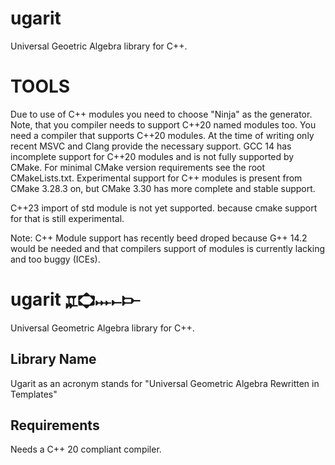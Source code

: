 # ugarit
Universal Geoetric Algebra library for C++.

TOOLS
=====

Due to use of C++ modules you need to choose "Ninja" as the generator. Note, that you compiler needs to support  C++20 named modules too. You need a compiler that supports C++20 modules.
At the time of writing only recent MSVC and Clang provide the necessary support. GCC 14 has incomplete support for C++20 modules and is not fully supported by CMake. For minimal  CMake version requirements see the root CMakeLists.txt. Experimental support for C++ modules is present from CMake 3.28.3 on, but CMake 3.30 has more complete and stable  support.

C++23 import of std module is not yet supported. because cmake support for that is still experimental.

Note: C++ Module support has recently beed droped because G++ 14.2 would be needed and that compilers support of modules is currently lacking and too buggy (ICEs).

# ugarit 𐎁𐎘𐎐𐎚𐎋 

Universal Geometric Algebra library for C++.

## Library Name
Ugarit as an acronym stands for "Universal Geometric Algebra Rewritten in Templates"

## Requirements
Needs a C++ 20 compliant compiler.
